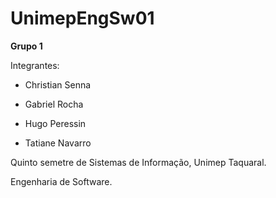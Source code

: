 # UnimepEngSw01

**Grupo 1**

Integrantes:

- Christian Senna

- Gabriel Rocha

- Hugo Peressin

- Tatiane Navarro

Quinto semetre de Sistemas de Informação, Unimep Taquaral.

Engenharia de Software.

